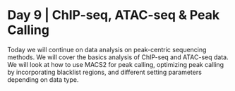 # Day 9 | ChIP-seq, ATAC-seq & Peak Calling

Today we will continue on data analysis on peak-centric sequencing methods. We will cover the basics analysis of ChIP-seq and ATAC-seq data. We will look at how to use MACS2 for peak calling, optimizing peak calling by incorporating blacklist regions, and different setting parameters depending on data type.
